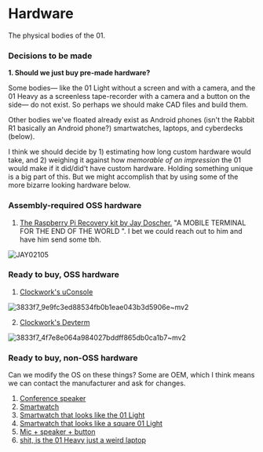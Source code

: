 # Hardware

The physical bodies of the 01.

### Decisions to be made

**1. Should we just buy pre-made hardware?**

Some bodies— like the 01 Light without a screen and with a camera, and the 01 Heavy as a screenless tape-recorder with a camera and a button on the side— do not exist. So perhaps we should make CAD files and build them.

Other bodies we've floated already exist as Android phones (isn't the Rabbit R1 basically an Android phone?) smartwatches, laptops, and cyberdecks (below).

I think we should decide by 1) estimating how long custom hardware would take, and 2) weighing it against how _memorable of an impression_ the 01 would make if it did/did't have custom hardware. Holding something unique is a big part of this. But we might accomplish that by using some of the more bizarre looking hardware below.

### Assembly-required OSS hardware

1. [The Raspberry Pi Recovery kit by Jay Doscher.](https://www.doscher.com/work-recovery-kit/) "A MOBILE TERMINAL FOR THE END OF THE WORLD
". I bet we could reach out to him and have him send some tbh.

![JAY02105](https://github.com/KillianLucas/01/assets/63927363/14b7438f-fe4c-45ed-86ab-17538c1fc600)

### Ready to buy, OSS hardware

1. [Clockwork's uConsole](https://www.clockworkpi.com/product-page/uconsole-kit-rpi-cm4-lite)

![3833f7_9e9fc3ed88534fb0b1eae043b3d5906e~mv2](https://github.com/KillianLucas/01/assets/63927363/ae2bd1f7-ffdf-42e6-87f8-2beb7e3145c6)

2. [Clockwork's Devterm](https://www.clockworkpi.com/product-page/devterm-kit-r01)

![3833f7_4f7e8e064a984027bddff865db0ca1b7~mv2](https://github.com/KillianLucas/01/assets/63927363/ee8cbfd4-bcb1-4eac-8c4d-d864fe3a0266)

### Ready to buy, non-OSS hardware

Can we modify the OS on these things? Some are OEM, which I think means we can contact the manufacturer and ask for changes.

1. [Conference speaker](https://www.amazon.com/dp/B0CCP1J8QW/ref=sspa_dk_detail_0?psc=1&pd_rd_i=B0CCP1J8QW&pd_rd_w=0wR2S&content-id=amzn1.sym.d81b167d-1f9e-48b6-87d8-8aa5e473ea8c&pf_rd_p=d81b167d-1f9e-48b6-87d8-8aa5e473ea8c&pf_rd_r=60DJHP5JV1DJ0BJ3V7N4&pd_rd_wg=OUF4S&pd_rd_r=c4d7e254-7b9e-4025-a252-7851ef880a18&s=musical-instruments&sp_csd=d2lkZ2V0TmFtZT1zcF9kZXRhaWxfdGhlbWF0aWM)
2. [Smartwatch](https://www.amazon.com/Parsonver-Smartwatch-Bluetooth-Activity-Pedometer/dp/B0BPM16KVM/ref=sr_1_22_sspa?keywords=voice%2Bassistant%2Bandroid&qid=1706051147&sr=8-22-spons&ufe=app_do%3Aamzn1.fos.006c50ae-5d4c-4777-9bc0-4513d670b6bc&sp_csd=d2lkZ2V0TmFtZT1zcF9tdGY&th=1)
3. [Smartwatch that looks like the 01 Light](https://www.alibaba.com/product-detail/MTL135-Reloj-Android-Smartwatch-2023-Montre_1600707760136.html?spm=a2700.galleryofferlist.normal_offer.d_image.24af7083iEzmhs)
4. [Smartwatch that looks like a square 01 Light](https://www.alibaba.com/product-detail/2023-Newest-4g-Sim-Call-S8_1600898456587.html?spm=a2700.galleryofferlist.normal_offer.d_image.2e9f70836cO7ae)
5. [Mic + speaker + button](https://www.alibaba.com/product-detail/Wholesale-CHATGPT4-0-ODM-OEM-Microphone_1601008248994.html?spm=a2700.galleryofferlist.p_offer.d_title.25ec7a08qFPP5l&s=p)
6. [shit, is the 01 Heavy just a weird laptop](https://www.alibaba.com/product-detail/8-Inch-Mini-Pocket-Laptop-Tablet_1600842995304.html)
